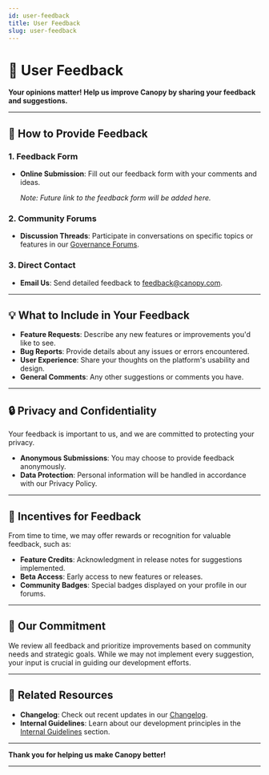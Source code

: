 ```yaml
---
id: user-feedback
title: User Feedback
slug: user-feedback
---
```


# 📝 User Feedback

**Your opinions matter! Help us improve Canopy by sharing your feedback and suggestions.**

---

## 📣 **How to Provide Feedback**

### **1. Feedback Form**

- **Online Submission**: Fill out our feedback form with your comments and ideas.

  *Note: Future link to the feedback form will be added here.*

### **2. Community Forums**

- **Discussion Threads**: Participate in conversations on specific topics or features in our [Governance Forums](../governance/governance-forums).

### **3. Direct Contact**

- **Email Us**: Send detailed feedback to [feedback@canopy.com](mailto:feedback@canopy.com).

---

## 💡 **What to Include in Your Feedback**

- **Feature Requests**: Describe any new features or improvements you'd like to see.
- **Bug Reports**: Provide details about any issues or errors encountered.
- **User Experience**: Share your thoughts on the platform's usability and design.
- **General Comments**: Any other suggestions or comments you have.

---

## 🔒 **Privacy and Confidentiality**

Your feedback is important to us, and we are committed to protecting your privacy.

- **Anonymous Submissions**: You may choose to provide feedback anonymously.
- **Data Protection**: Personal information will be handled in accordance with our Privacy Policy.

---

## 🎁 **Incentives for Feedback**

From time to time, we may offer rewards or recognition for valuable feedback, such as:

- **Feature Credits**: Acknowledgment in release notes for suggestions implemented.
- **Beta Access**: Early access to new features or releases.
- **Community Badges**: Special badges displayed on your profile in our forums.

---

## 🤝 **Our Commitment**

We review all feedback and prioritize improvements based on community needs and strategic goals. While we may not implement every suggestion, your input is crucial in guiding our development efforts.

---

## 📖 **Related Resources**

- **Changelog**: Check out recent updates in our [Changelog](changelog).
- **Internal Guidelines**: Learn about our development principles in the [Internal Guidelines](internal-guidelines) section.

---

**Thank you for helping us make Canopy better!**

---

